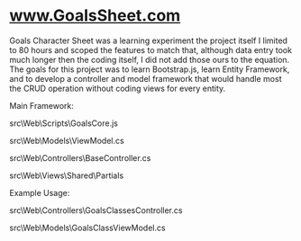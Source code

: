 www.GoalsSheet.com
===================
Goals Character Sheet was a learning experiment the project itself I limited to 80 hours and scoped the features to match that, although data entry took much longer then the coding itself, I did not add those ours to the equation. The goals for this project was to learn Bootstrap.js, learn Entity Framework, and to develop a controller and model framework that would handle most the CRUD operation without coding views for every entity.  

Main Framework:

src\Web\Scripts\GoalsCore.js

src\Web\Models\ViewModel.cs

src\Web\Controllers\BaseController.cs

src\Web\Views\Shared\Partials

Example Usage:

src\Web\Controllers\GoalsClassesController.cs

src\Web\Models\GoalsClassViewModel.cs

